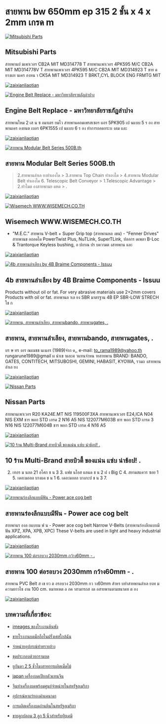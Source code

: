 # สายพาน bw 650mm ep 315 2 ชั้น x 4 x 2mm เกรด m
<a href="https://mnn.zoosnet.net/LR/Chatpre.aspx?id=MNN94995150&p=https://topgrinding.com/" target="_blank">![Mitsubishi Parts](https://github.com/technlg/images/blob/main/66.jpg)</a>
## Mitsubishi Parts
สายพานป มเพาเวอร CB2A MIT MD314778 T สายพานเพาเวอร 4PK595 M/C CB2A MIT MD314778V T สายพานเพาเวอร 4PK595 M/C CB2A MIT MD314923 T ขาย ดยางแท นเคร องหน า CK5A MIT MD314923 T BRKT,CYL BLOCK ENG FRMTG MIT
<a href="https://mnn.zoosnet.net/LR/Chatpre.aspx?id=MNN94995150&p=https://topgrinding.com/" target="_blank"><img src="https://github.com/technlg/images/raw/main/chat11.jpg" alt="zaixianliaotian"/></a><a href="//whatsapp.shibangsoft.com/WhatsApp.php" ><img src="https://github.com/technlg/images/raw/main/chat11.png" alt=""></a>
<a href="https://mnn.zoosnet.net/LR/Chatpre.aspx?id=MNN94995150&p=https://topgrinding.com/" target="_blank">![Engine Belt Replace - มหาวิทยาลัยราชภัฏลำปาง](https://github.com/technlg/images/blob/main/27.jpg)</a>
## Engine Belt Replace - มหาวิทยาลัยราชภัฏลำปาง
สายพานใหม 2 เส น ซ อมาเตร ยมไว สายพานคอมเพรสเซอร แอร 5PK905 เป นแบบ 5 ร อง สายพานเคร องยนต เบอร 6PK1555 เป นแบบ 6 ร อง ทำการถอดกระบ งลม และ 
<a href="https://mnn.zoosnet.net/LR/Chatpre.aspx?id=MNN94995150&p=https://topgrinding.com/" target="_blank"><img src="https://github.com/technlg/images/raw/main/chat11.jpg" alt="zaixianliaotian"/></a><a href="//whatsapp.shibangsoft.com/WhatsApp.php" ><img src="https://github.com/technlg/images/raw/main/chat11.png" alt=""></a>
<a href="https://mnn.zoosnet.net/LR/Chatpre.aspx?id=MNN94995150&p=https://topgrinding.com/" target="_blank">![สายพาน Modular Belt Series 500B.th](https://github.com/technlg/images/blob/main/61.jpg)</a>
## สายพาน Modular Belt Series 500B.th
> 2.สายพานลำเล ยงทำเองได > 3.สายพาน Top Chain ทำเองได > 4.สายพาน Modular Belt ทำเองได 6. Telescopic Belt Conveyor > 1.Telescopic Advantage > 2.ทำไมต องสายพานย ดหด > .
<a href="https://mnn.zoosnet.net/LR/Chatpre.aspx?id=MNN94995150&p=https://topgrinding.com/" target="_blank"><img src="https://github.com/technlg/images/raw/main/chat11.jpg" alt="zaixianliaotian"/></a><a href="//whatsapp.shibangsoft.com/WhatsApp.php" ><img src="https://github.com/technlg/images/raw/main/chat11.png" alt=""></a>
<a href="https://mnn.zoosnet.net/LR/Chatpre.aspx?id=MNN94995150&p=https://topgrinding.com/" target="_blank">![Wisemech WWW.WISEMECH.CO.TH](https://github.com/technlg/images/blob/main/15.jpg)</a>
## Wisemech WWW.WISEMECH.CO.TH
- "M.E.C." สายพาน V-belt + Super Grip top (สายพานหล งขน) - "Fenner Drives" สายพานข อถอดได PowerTwist Plus, NuTLink, SuperTLink, ปลอกร ดเพลา B-Loc & Trantorque Keyless bushing, อ ปกรณ ปร บความต งสายพาน และ 
<a href="https://mnn.zoosnet.net/LR/Chatpre.aspx?id=MNN94995150&p=https://topgrinding.com/" target="_blank"><img src="https://github.com/technlg/images/raw/main/chat11.jpg" alt="zaixianliaotian"/></a><a href="//whatsapp.shibangsoft.com/WhatsApp.php" ><img src="https://github.com/technlg/images/raw/main/chat11.png" alt=""></a>
<a href="https://mnn.zoosnet.net/LR/Chatpre.aspx?id=MNN94995150&p=https://topgrinding.com/" target="_blank">![4b สายพานลำเลียง by 4B Braime Components - Issuu](https://github.com/technlg/images/blob/main/21.jpg)</a>
## 4b สายพานลำเลียง by 4B Braime Components - Issuu
Products without oil or fat. For very abrasive materials use 2+2mm covers Products with oil or fat. สายพานล าเล ยง SBR มาตรฐาน 4B EP SBR-LOW STRECH ใช ก 
<a href="https://mnn.zoosnet.net/LR/Chatpre.aspx?id=MNN94995150&p=https://topgrinding.com/" target="_blank"><img src="https://github.com/technlg/images/raw/main/chat11.jpg" alt="zaixianliaotian"/></a><a href="//whatsapp.shibangsoft.com/WhatsApp.php" ><img src="https://github.com/technlg/images/raw/main/chat11.png" alt=""></a>
<a href="https://mnn.zoosnet.net/LR/Chatpre.aspx?id=MNN94995150&p=https://topgrinding.com/" target="_blank">![สายพาน, สายพานลำเลียง, สายพานbando, สายพานgates, .](https://github.com/technlg/images/blob/main/12.jpg)</a>
## สายพาน, สายพานลำเลียง, สายพานbando, สายพานgates, .
บร ษ ทร งอร ณแมชช นเนอร (1989)จำก ด,, e-mail: to_rama1989@yahoo.th rungarune1989@gmail ผ นำเข าและต วแทนจำหน ายสายพาน BRAND: BANDO, GATES, CONTITECH, MITSUBOSHI, GEMINI, HABASIT, KYOWA, รวมถ งสายพานลำเล ยง
<a href="https://mnn.zoosnet.net/LR/Chatpre.aspx?id=MNN94995150&p=https://topgrinding.com/" target="_blank"><img src="https://github.com/technlg/images/raw/main/chat11.jpg" alt="zaixianliaotian"/></a><a href="//whatsapp.shibangsoft.com/WhatsApp.php" ><img src="https://github.com/technlg/images/raw/main/chat11.png" alt=""></a>
<a href="https://mnn.zoosnet.net/LR/Chatpre.aspx?id=MNN94995150&p=https://topgrinding.com/" target="_blank">![Nissan Parts](https://github.com/technlg/images/blob/main/55.jpg)</a>
## Nissan Parts
สายพานเพาเวอร R20 KA24E.MT NIS 119500F3XA สายพานเพาเวอร E24,ICA N04 NIS EXM  ชาร พอก STD เกรด 2 N16 A5 NIS 122077M603B ชาร พอก STD เกรด 3 N16 NIS 122077M604B ชาร พอก STD เกรด 4 N16 A5 
<a href="https://mnn.zoosnet.net/LR/Chatpre.aspx?id=MNN94995150&p=https://topgrinding.com/" target="_blank"><img src="https://github.com/technlg/images/raw/main/chat11.jpg" alt="zaixianliaotian"/></a><a href="//whatsapp.shibangsoft.com/WhatsApp.php" ><img src="https://github.com/technlg/images/raw/main/chat11.png" alt=""></a>
<a href="https://mnn.zoosnet.net/LR/Chatpre.aspx?id=MNN94995150&p=https://topgrinding.com/" target="_blank">![10 ร้าน Multi-Brand สายบิวตี้ ของแน่น แซ่บ น่าช้อป! .](https://github.com/technlg/images/blob/main/31.jpg)</a>
## 10 ร้าน Multi-Brand สายบิวตี้ ของแน่น แซ่บ น่าช้อป! .
2. เทอร ม นอล 21 อโศก ช น 3 3. แฟช นไอส แลนด ช น 2 ฝ ง Big C 4. สยามสแควร ซอย 1 5. เดอะมอลล บางแค ช น 1 6. เดอะมอลล บางกะป ช น 3 7.
<a href="https://mnn.zoosnet.net/LR/Chatpre.aspx?id=MNN94995150&p=https://topgrinding.com/" target="_blank"><img src="https://github.com/technlg/images/raw/main/chat11.jpg" alt="zaixianliaotian"/></a><a href="//whatsapp.shibangsoft.com/WhatsApp.php" ><img src="https://github.com/technlg/images/raw/main/chat11.png" alt=""></a>
<a href="https://mnn.zoosnet.net/LR/Chatpre.aspx?id=MNN94995150&p=https://topgrinding.com/" target="_blank">![สายพานร่องลึกแบบมีฟัน - Power ace cog belt](https://github.com/technlg/images/blob/main/55.jpg)</a>
## สายพานร่องลึกแบบมีฟัน - Power ace cog belt
สายพานร องล กแบบม ฟ น - Power ace cog belt Narrow V-Belts (สายพานร่องลึกแบบมีฟัน XPZ, XPA, XPB, XPC) These V-belts are used in light and heavy industrial applications.
<a href="https://mnn.zoosnet.net/LR/Chatpre.aspx?id=MNN94995150&p=https://topgrinding.com/" target="_blank"><img src="https://github.com/technlg/images/raw/main/chat11.jpg" alt="zaixianliaotian"/></a><a href="//whatsapp.shibangsoft.com/WhatsApp.php" ><img src="https://github.com/technlg/images/raw/main/chat11.png" alt=""></a>
<a href="https://mnn.zoosnet.net/LR/Chatpre.aspx?id=MNN94995150&p=https://topgrinding.com/" target="_blank">![สายพาน 100 ต่อรอบวง 2030mm กว้าง60mm - .](https://github.com/technlg/images/blob/main/53.jpg)</a>
## สายพาน 100 ต่อรอบวง 2030mm กว้าง60mm - .
สายพาน PVC Belt ส เข ยว ต อรอบวง 2030mm กว าง60mm สำหร บทำสายพานลำเล ยงท ม ความยาวใช งาน 100 cm. หมายเหต ล กค าสามารถส งต อสายพานตามขนาดท ต อง 
<a href="https://mnn.zoosnet.net/LR/Chatpre.aspx?id=MNN94995150&p=https://topgrinding.com/" target="_blank"><img src="https://github.com/technlg/images/raw/main/chat11.jpg" alt="zaixianliaotian"/></a><a href="//whatsapp.shibangsoft.com/WhatsApp.php" ><img src="https://github.com/technlg/images/raw/main/chat11.png" alt=""></a>
## บทความที่เกี่ยวข้อง:
* [imeages ของโรงงานหินพัง](imeages%20%E0%B8%82%E0%B8%AD%E0%B8%87%E0%B9%82%E0%B8%A3%E0%B8%87%E0%B8%87%E0%B8%B2%E0%B8%99%E0%B8%AB%E0%B8%B4%E0%B8%99%E0%B8%9E%E0%B8%B1%E0%B8%87.md)
* [ขายโรงงานบดมือถือในฝรั่งเศสใกล้ฉัน](%E0%B8%82%E0%B8%B2%E0%B8%A2%E0%B9%82%E0%B8%A3%E0%B8%87%E0%B8%87%E0%B8%B2%E0%B8%99%E0%B8%9A%E0%B8%94%E0%B8%A1%E0%B8%B7%E0%B8%AD%E0%B8%96%E0%B8%B7%E0%B8%AD%E0%B9%83%E0%B8%99%E0%B8%9D%E0%B8%A3%E0%B8%B1%E0%B9%88%E0%B8%87%E0%B9%80%E0%B8%A8%E0%B8%AA%E0%B9%83%E0%B8%81%E0%B8%A5%E0%B9%89%E0%B8%89%E0%B8%B1%E0%B8%99.md)
* [จำหน่ายอุปกรณ์ทำทรายล้าง](%E0%B8%88%E0%B8%B3%E0%B8%AB%E0%B8%99%E0%B9%88%E0%B8%B2%E0%B8%A2%E0%B8%AD%E0%B8%B8%E0%B8%9B%E0%B8%81%E0%B8%A3%E0%B8%93%E0%B9%8C%E0%B8%97%E0%B8%B3%E0%B8%97%E0%B8%A3%E0%B8%B2%E0%B8%A2%E0%B8%A5%E0%B9%89%E0%B8%B2%E0%B8%87.md)
* [ชุดประกอบด้วยกรามบด](%E0%B8%8A%E0%B8%B8%E0%B8%94%E0%B8%9B%E0%B8%A3%E0%B8%B0%E0%B8%81%E0%B8%AD%E0%B8%9A%E0%B8%94%E0%B9%89%E0%B8%A7%E0%B8%A2%E0%B8%81%E0%B8%A3%E0%B8%B2%E0%B8%A1%E0%B8%9A%E0%B8%94.md)
* [ยูกันดา 2 5 ชั่วโมงสายการผลิตเม็ดไม้](%E0%B8%A2%E0%B8%B9%E0%B8%81%E0%B8%B1%E0%B8%99%E0%B8%94%E0%B8%B2%202%205%20%E0%B8%8A%E0%B8%B1%E0%B9%88%E0%B8%A7%E0%B9%82%E0%B8%A1%E0%B8%87%E0%B8%AA%E0%B8%B2%E0%B8%A2%E0%B8%81%E0%B8%B2%E0%B8%A3%E0%B8%9C%E0%B8%A5%E0%B8%B4%E0%B8%95%E0%B9%80%E0%B8%A1%E0%B9%87%E0%B8%94%E0%B9%84%E0%B8%A1%E0%B9%89.md)
* [japan เครื่องบดเปียกตัวแทนจีน](japan%20%E0%B9%80%E0%B8%84%E0%B8%A3%E0%B8%B7%E0%B9%88%E0%B8%AD%E0%B8%87%E0%B8%9A%E0%B8%94%E0%B9%80%E0%B8%9B%E0%B8%B5%E0%B8%A2%E0%B8%81%E0%B8%95%E0%B8%B1%E0%B8%A7%E0%B9%81%E0%B8%97%E0%B8%99%E0%B8%88%E0%B8%B5%E0%B8%99.md)
* [จีนทำเครื่องบดพร้อมศูนย์จำหน่ายในสหรัฐอเมริกา](%E0%B8%88%E0%B8%B5%E0%B8%99%E0%B8%97%E0%B8%B3%E0%B9%80%E0%B8%84%E0%B8%A3%E0%B8%B7%E0%B9%88%E0%B8%AD%E0%B8%87%E0%B8%9A%E0%B8%94%E0%B8%9E%E0%B8%A3%E0%B9%89%E0%B8%AD%E0%B8%A1%E0%B8%A8%E0%B8%B9%E0%B8%99%E0%B8%A2%E0%B9%8C%E0%B8%88%E0%B8%B3%E0%B8%AB%E0%B8%99%E0%B9%88%E0%B8%B2%E0%B8%A2%E0%B9%83%E0%B8%99%E0%B8%AA%E0%B8%AB%E0%B8%A3%E0%B8%B1%E0%B8%90%E0%B8%AD%E0%B9%80%E0%B8%A1%E0%B8%A3%E0%B8%B4%E0%B8%81%E0%B8%B2.md)
* [อุปกรณ์หาแร่ทองคำแคนาดา](%E0%B8%AD%E0%B8%B8%E0%B8%9B%E0%B8%81%E0%B8%A3%E0%B8%93%E0%B9%8C%E0%B8%AB%E0%B8%B2%E0%B9%81%E0%B8%A3%E0%B9%88%E0%B8%97%E0%B8%AD%E0%B8%87%E0%B8%84%E0%B8%B3%E0%B9%81%E0%B8%84%E0%B8%99%E0%B8%B2%E0%B8%94%E0%B8%B2.md)
* [การผลิตเครื่องบดถ่านหินในสหรัฐอเมริกา](%E0%B8%81%E0%B8%B2%E0%B8%A3%E0%B8%9C%E0%B8%A5%E0%B8%B4%E0%B8%95%E0%B9%80%E0%B8%84%E0%B8%A3%E0%B8%B7%E0%B9%88%E0%B8%AD%E0%B8%87%E0%B8%9A%E0%B8%94%E0%B8%96%E0%B9%88%E0%B8%B2%E0%B8%99%E0%B8%AB%E0%B8%B4%E0%B8%99%E0%B9%83%E0%B8%99%E0%B8%AA%E0%B8%AB%E0%B8%A3%E0%B8%B1%E0%B8%90%E0%B8%AD%E0%B9%80%E0%B8%A1%E0%B8%A3%E0%B8%B4%E0%B8%81%E0%B8%B2.md)
* [ขายลูกปลอม 3 ลูก 5 นิ้วสำหรับปุ๋ยเคมี](%E0%B8%82%E0%B8%B2%E0%B8%A2%E0%B8%A5%E0%B8%B9%E0%B8%81%E0%B8%9B%E0%B8%A5%E0%B8%AD%E0%B8%A1%203%20%E0%B8%A5%E0%B8%B9%E0%B8%81%205%20%E0%B8%99%E0%B8%B4%E0%B9%89%E0%B8%A7%E0%B8%AA%E0%B8%B3%E0%B8%AB%E0%B8%A3%E0%B8%B1%E0%B8%9A%E0%B8%9B%E0%B8%B8%E0%B9%8B%E0%B8%A2%E0%B9%80%E0%B8%84%E0%B8%A1%E0%B8%B5.md)
